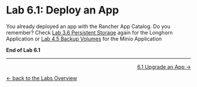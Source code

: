 # Lab 6.1: Deploy an App

You already deployed an app with the Rancher App Catalog. Do you remember? Check [Lab 3.6 Persistent Storage](36_persistentstorage.md) again for the Longhorn Application or [Lab 4.5 Backup Volumes](45_backupvolumes.md) for the Minio Application


**End of Lab 6.1**

---

<p width="100px" align="right"><a href="62_projectmonitoring.md">6.1 Upgrade an App →</a></p>

[← back to the Labs Overview](../README.md)
